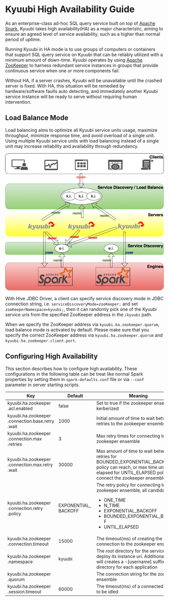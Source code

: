 <!--
 - Licensed to the Apache Software Foundation (ASF) under one or more
 - contributor license agreements.  See the NOTICE file distributed with
 - this work for additional information regarding copyright ownership.
 - The ASF licenses this file to You under the Apache License, Version 2.0
 - (the "License"); you may not use this file except in compliance with
 - the License.  You may obtain a copy of the License at
 -
 -   http://www.apache.org/licenses/LICENSE-2.0
 -
 - Unless required by applicable law or agreed to in writing, software
 - distributed under the License is distributed on an "AS IS" BASIS,
 - WITHOUT WARRANTIES OR CONDITIONS OF ANY KIND, either express or implied.
 - See the License for the specific language governing permissions and
 - limitations under the License.
 -->

# Kyuubi High Availability Guide

As an enterprise-class ad-hoc SQL query service built on top of [Apache Spark](http://spark.apache.org/), Kyuubi takes high availability(HA) as a major characteristic, aiming to ensure an agreed level of service availability, such as a higher than normal period of uptime.

Running Kyuubi in HA mode is to use groups of computers or containers that support SQL query service on Kyuubi that can be reliably utilized with a minimum amount of down-time. Kyuubi operates by using [Apache ZooKeeper](https://zookeeper.apache.org/) to harness redundant service instances in groups that provide continuous service when one or more components fail.

Without HA, if a server crashes, Kyuubi will be unavailable until the crashed server is fixed. With HA, this situation will be remedied by hardware/software faults auto detecting, and immediately another Kyuubi service instance will be ready to serve without requiring human intervention. 

## Load Balance Mode

Load balancing aims to optimize all Kyuubi service units usage, maximize throughput, minimize response time, and avoid overload of a single unit. Using multiple Kyuubi service units with load balancing instead of a single unit may increase reliability and availability through redundancy. 

![](../imgs/ha.png)

With Hive JDBC Driver, a client can specify service discovery mode in JDBC connection string, i.e. `serviceDiscoveryMode=zooKeeper;` and set `zooKeeperNamespace=kyuubi;`, then it can randomly pick one of the Kyuubi service uris from the specified ZooKeeper address in the `/kyuubi` path.

When we specify the ZooKeeper address via `kyuubi.ha.zookeeper.quorum`, load balance mode is activated by default. Please make sure that you specify the correct ZooKeeper address via `kyuubi.ha.zookeeper.quorum` and `kyuubi.ha.zookeeper.client.port`.

## Configuring High Availability

This section describes how to configure high availability. These configurations in the following table can be treat like normal Spark properties by setting them in `spark-defaults.conf` file or via `--conf` parameter in server starting scripts.

Key | Default | Meaning | Since
--- | --- | --- | ---
kyuubi\.ha\.zookeeper<br>\.acl\.enabled|<div style='width: 80pt;word-wrap: break-word;white-space: normal'>false</div>|<div style='width: 200pt;word-wrap: break-word;white-space: normal'>Set to true if the zookeeper ensemble is kerberized</div>|<div style='width: 20pt'>1.0.0</div>
kyuubi\.ha\.zookeeper<br>\.connection\.base\.retry<br>\.wait|<div style='width: 80pt;word-wrap: break-word;white-space: normal'>1000</div>|<div style='width: 200pt;word-wrap: break-word;white-space: normal'>Initial amount of time to wait between retries to the zookeeper ensemble</div>|<div style='width: 20pt'>1.0.0</div>
kyuubi\.ha\.zookeeper<br>\.connection\.max<br>\.retries|<div style='width: 80pt;word-wrap: break-word;white-space: normal'>3</div>|<div style='width: 200pt;word-wrap: break-word;white-space: normal'>Max retry times for connecting to the zookeeper ensemble</div>|<div style='width: 20pt'>1.0.0</div>
kyuubi\.ha\.zookeeper<br>\.connection\.max\.retry<br>\.wait|<div style='width: 80pt;word-wrap: break-word;white-space: normal'>30000</div>|<div style='width: 200pt;word-wrap: break-word;white-space: normal'>Max amount of time to wait between retries for BOUNDED_EXPONENTIAL_BACKOFF policy can reach, or max time until elapsed for UNTIL_ELAPSED policy to connect the zookeeper ensemble</div>|<div style='width: 20pt'>1.0.0</div>
kyuubi\.ha\.zookeeper<br>\.connection\.retry<br>\.policy|<div style='width: 80pt;word-wrap: break-word;white-space: normal'>EXPONENTIAL_BACKOFF</div>|<div style='width: 200pt;word-wrap: break-word;white-space: normal'>The retry policy for connecting to the zookeeper ensemble, all candidates are: <ul><li>ONE_TIME</li><li> N_TIME</li><li> EXPONENTIAL_BACKOFF</li><li> BOUNDED_EXPONENTIAL_BACKOFF</li><li> UNTIL_ELAPSED</li></ul></div>|<div style='width: 20pt'>1.0.0</div>
kyuubi\.ha\.zookeeper<br>\.connection\.timeout|<div style='width: 80pt;word-wrap: break-word;white-space: normal'>15000</div>|<div style='width: 200pt;word-wrap: break-word;white-space: normal'>The timeout(ms) of creating the connection to the zookeeper ensemble</div>|<div style='width: 20pt'>1.0.0</div>
kyuubi\.ha\.zookeeper<br>\.namespace|<div style='width: 80pt;word-wrap: break-word;white-space: normal'>kyuubi</div>|<div style='width: 200pt;word-wrap: break-word;white-space: normal'>The root directory for the service to deploy its instance uri. Additionally, it will creates a -[username] suffixed root directory for each application</div>|<div style='width: 20pt'>1.0.0</div>
kyuubi\.ha\.zookeeper<br>\.quorum|<div style='width: 80pt;word-wrap: break-word;white-space: normal'></div>|<div style='width: 200pt;word-wrap: break-word;white-space: normal'>The connection string for the zookeeper ensemble</div>|<div style='width: 20pt'>1.0.0</div>
kyuubi\.ha\.zookeeper<br>\.session\.timeout|<div style='width: 80pt;word-wrap: break-word;white-space: normal'>60000</div>|<div style='width: 200pt;word-wrap: break-word;white-space: normal'>The timeout(ms) of a connected session to be idled</div>|<div style='width: 20pt'>1.0.0</div>
